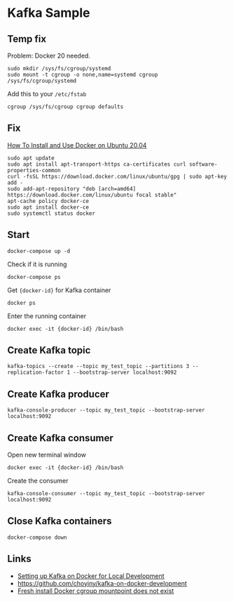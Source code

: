 # Kafka Sample

## Temp fix
Problem: Docker 20 needed.

```
sudo mkdir /sys/fs/cgroup/systemd
sudo mount -t cgroup -o none,name=systemd cgroup /sys/fs/cgroup/systemd
```

Add this to your `/etc/fstab`
```
cgroup /sys/fs/cgroup cgroup defaults
```

## Fix
[How To Install and Use Docker on Ubuntu 20.04](https://www.digitalocean.com/community/tutorials/how-to-install-and-use-docker-on-ubuntu-20-04)
```
sudo apt update
sudo apt install apt-transport-https ca-certificates curl software-properties-common
curl -fsSL https://download.docker.com/linux/ubuntu/gpg | sudo apt-key add -
sudo add-apt-repository "deb [arch=amd64] https://download.docker.com/linux/ubuntu focal stable"
apt-cache policy docker-ce
sudo apt install docker-ce
sudo systemctl status docker
```

## Start
   `docker-compose up -d`

Check if it is running

   `docker-compose ps`

Get `{docker-id}` for Kafka container

   `docker ps`

Enter the running container

   `docker exec -it {docker-id} /bin/bash`

## Create Kafka topic
   `kafka-topics --create --topic my_test_topic --partitions 3 --replication-factor 1 --bootstrap-server localhost:9092`

## Create Kafka producer
   `kafka-console-producer --topic my_test_topic --bootstrap-server localhost:9092`

## Create Kafka consumer
Open new terminal window

   `docker exec -it {docker-id} /bin/bash`

Create the consumer

   `kafka-console-consumer --topic my_test_topic --bootstrap-server localhost:9092`

## Close Kafka containers

`docker-compose down`

## Links
* [Setting up Kafka on Docker for Local Development](https://hackernoon.com/setting-up-kafka-on-docker-for-local-development)
* <https://github.com/choyiny/kafka-on-docker-development>
* [Fresh install Docker cgroup mountpoint does not exist](https://forum.garudalinux.org/t/fresh-install-docker-cgroup-mountpoint-does-not-exist/1684/2)